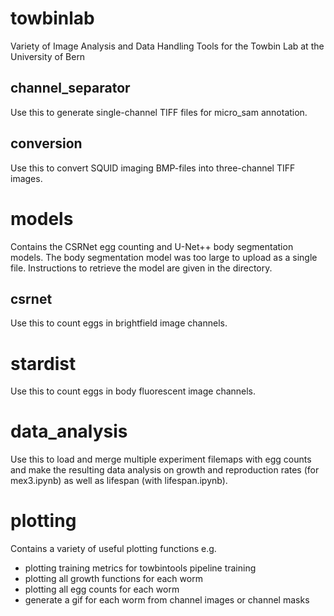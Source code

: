 # towbinlab
Variety of Image Analysis and Data Handling Tools for the Towbin Lab at the University of Bern

## channel_separator

Use this to generate single-channel TIFF files for micro_sam annotation.


## conversion

Use this to convert SQUID imaging BMP-files into three-channel TIFF images.


# models

Contains the CSRNet egg counting and U-Net++ body segmentation models. The body segmentation model was too large to upload as a single file. Instructions to retrieve the model are given in the directory. 


## csrnet

Use this to count eggs in brightfield image channels.


# stardist

Use this to count eggs in body fluorescent image channels.


# data_analysis

Use this to load and merge multiple experiment filemaps with egg counts and make the resulting data analysis on growth and reproduction rates (for mex3.ipynb) as well as lifespan (with lifespan.ipynb).


# plotting

Contains a variety of useful plotting functions e.g.
- plotting training metrics for towbintools pipeline training
- plotting all growth functions for each worm
- plotting all egg counts for each worm
- generate a gif for each worm from channel images or channel masks

